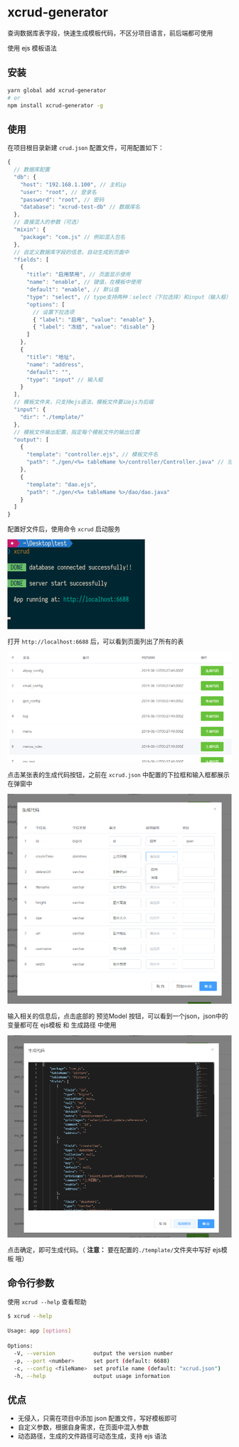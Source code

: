# xcrud-generator

查询数据库表字段，快速生成模板代码，不区分项目语言，前后端都可使用

使用 ejs 模板语法

## 安装

```bash
yarn global add xcrud-generator
# or
npm install xcrud-generator -g
```

## 使用

在项目根目录新建 `crud.json` 配置文件，可用配置如下：

```javascript
{
  // 数据库配置
  "db": {
    "host": "192.168.1.100", // 主机ip
    "user": "root", // 登录名
    "password": "root", // 密码
    "database": "xcrud-test-db" // 数据库名
  },
  // 直接混入的参数（可选）
  "mixin": {
    "package": "com.js" // 例如混入包名
  },
  // 自定义数据库字段的信息，自动生成到页面中
  "fields": [
    {
      "title": "启用禁用", // 页面显示使用
      "name": "enable", // 键值，在模板中使用
      "default": "enable", // 默认值
      "type": "select", // type支持两种：select（下拉选择）和input（输入框）
      "options": [
        // 设置下拉选项
        { "label": "启用", "value": "enable" },
        { "label": "冻结", "value": "disable" }
      ]
    },
    {
      "title": "地址",
      "name": "address",
      "default": "",
      "type": "input" // 输入框
    }
  ],
  // 模板文件夹，只支持ejs语法，模板文件要以ejs为后缀
  "input": {
    "dir": "./template/"
  },
  // 模板文件输出配置，指定每个模板文件的输出位置
  "output": [
    {
      "template": "controller.ejs", // 模板文件名
      "path": "./gen/<%= tableName %>/controller/Controller.java" // 当前模板的输出位置，路径支持ejs语法
    },
    {
      "template": "dao.ejs",
      "path": "./gen/<%= tableName %>/dao/dao.java"
    }
  ]
}
```

配置好文件后，使用命令 `xcrud` 启动服务

![xcrud-generator-1](https://raw.githubusercontent.com/GoldSubmarine/xcrud-generator/master/public/xcrud-generator-1.png)

打开 `http://localhost:6688` 后，可以看到页面列出了所有的表

![xcrud-generator-2](https://raw.githubusercontent.com/GoldSubmarine/xcrud-generator/master/public/xcrud-generator-2.png)

点击某张表的生成代码按钮，之前在 `xcrud.json` 中配置的下拉框和输入框都展示在弹窗中

![xcrud-generator-3](https://raw.githubusercontent.com/GoldSubmarine/xcrud-generator/master/public/xcrud-generator-3.png)

输入相关的信息后，点击底部的 预览Model 按钮，可以看到一个json，json中的变量都可在 ejs模板 和 生成路径 中使用

![xcrud-generator-4](https://raw.githubusercontent.com/GoldSubmarine/xcrud-generator/master/public/xcrud-generator-4.png)

点击确定，即可生成代码。（ **注意：** 要在配置的`./template/`文件夹中写好 ejs模板 哦）

## 命令行参数

使用 `xcrud --help` 查看帮助

```bash
$ xcrud --help

Usage: app [options]

Options:
  -V, --version            output the version number
  -p, --port <number>      set port (default: 6688)
  -c, --config <fileName>  set profile name (default: "xcrud.json")
  -h, --help               output usage information
```

## 优点

- 无侵入，只需在项目中添加 json 配置文件，写好模板即可
- 自定义参数，根据自身需求，在页面中混入参数
- 动态路径，生成的文件路径可动态生成，支持 ejs 语法
